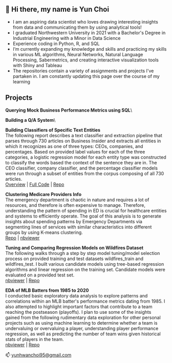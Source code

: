## 👋 Hi there, my name is Yun Choi

- I am an aspiring data scientist who loves drawing interesting insights from data and communicating them by using analytical tools!
- I graduated Northwestern University in 2021 with a Bachelor's Degree in Industrial Engineering with a Minor in Data Science
- Experience coding in Python, R, and SQL
- I’m currently expanding my knowledge and skills and practicing my skills in various ML algorithms, Neural Networks, Natural Language Processing, Sabermetrics, and creating interactive visualization tools with Shiny and Tableau
- The repositories contain a variety of assignments and projects I've partaken in. I am constantly updating this page over the course of my learning

## Projects

**Querying Mock Business Performance Metrics using SQL**\

**Building a Q/A System**\

**Building Classifiers of Specific Text Entities** \
The following report describes a text classifier and extraction pipeline that parses through 730 articles on Business Insider and extracts all entities in which it recognizes as one of three types: CEOs, companies, and percentages. Based on provided label values for each of the three categories, a logistic regression model for each entity type was constructed to classify the words based the context of the sentence they are in. The CEO classifier, company classifier, and the percentage classifier models were run through a subset of entities from the corpus composing of all 730 articles. \
[Overview](https://nbviewer.org/github/yunhwanchoi/BI-Text-Classification/blob/main/BI%20Text%20Classification%20Overview.ipynb) | [Full Code](https://nbviewer.org/github/yunhwanchoi/BI-Text-Classification/blob/main/BI%20Text%20Classification%20Code.ipynb) | [Repo](https://github.com/yunhwanchoi/BI-Text-Classification)

**Clustering Medicare Providers Info**\
The emergency department is chaotic in nature and requires a lot of resources, and therefore is often expensive to manage. Therefore, understanding the pattern of spending in ED is crucial for healthcare entities and systems to efficiently operate. The goal of this analysis is to generate insights about spending patterns by Emergency Departments via segmenting lines of services with similar characteristics into different groups by using K-means clustering.\
[Repo](https://github.com/yunhwanchoi/Medicare-Clustering) | [nbviewer](https://nbviewer.org/github/yunhwanchoi/Medicare-Clustering/blob/main/Medicare%20Providers%20Clustering.ipynb)

**Tuning and Comparing Regression Models on Wildfires Dataset**\
The following walks through a step by step model tuning/model selection process on provided training and test datasets wildfires_train and wildfires_test. I built various candidate models using tree-based regression algorithms and linear regression on the training set. Candidate models were evaluated on a provided test set.\
[nbviewer](https://nbviewer.org/github/yunhwanchoi/Wildfires-Regression/blob/main/Tuning%20and%20Comparing%20Models%20on%20Wildfires%20Dataset.ipynb) | [Repo](https://github.com/yunhwanchoi/Wildfires-Regression)

**EDA of MLB Batters from 1985 to 2020**\
I conducted basic exploratory data analysis to explore patterns and correlations within an MLB batter's performance metrics dating from 1985. I also attempted to highlight important factors that contribute to a team reaching the postseason (playoffs). I plan to use some of the insights gained from the following rudimentary data exploration for other personal projects such as using machine learning to determine whether a team is undervaluing or overvaluing a player, understanding player performance regression, as well as predicting the number of team wins given historical stats of players in the team.\
[nbviewer](https://nbviewer.org/github/yunhwanchoi/MLB-Batters-EDA/blob/main/EDA%20MLB%20Batters.ipynb) | [Repo](https://github.com/yunhwanchoi/MLB-Batters-EDA)


📫 yunhwanchoi95@gmail.com

<!---
yunhwanchoi/yunhwanchoi is a ✨ special ✨ repository because its `README.md` (this file) appears on your GitHub profile.
You can click the Preview link to take a look at your changes.
--->

